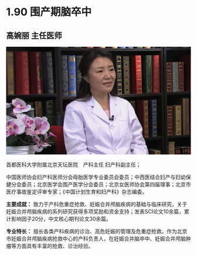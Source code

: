 # 1.90 围产期脑卒中

## 高婉丽 主任医师

![1678505125000](image/c01_90/1678505125000.png)

首都医科大学附属北京天坛医院　产科主任 妇产科副主任；

中国医师协会妇产科医师分会母胎医学专业委员会委员；中西医结合妇产与妇幼保健分会委员；北京医学会围产医学分会委员；北京女医师协会第四届理事；北京市医疗事故鉴定评审专家；《中国计划生育和妇产科》杂志编委。

**主要成就：** 致力于产科危重症抢救、妊娠合并颅脑疾病的基础与临床研究，关于妊娠合并颅脑疾病的系列研究获得多项奖励和资金支持；发表SCI论文10余篇，累计影响因子20分，中文核心期刊论文30余篇。

**专业特长：** 擅长各类产科疾病的诊治、高危妊娠的管理及危重症抢救。作为北京市妊娠合并颅脑疾病抢救中心的产科负责人，在妊娠合并脑卒中、妊娠合并颅脑肿瘤等方面具有丰富的抢救、诊治经验。
